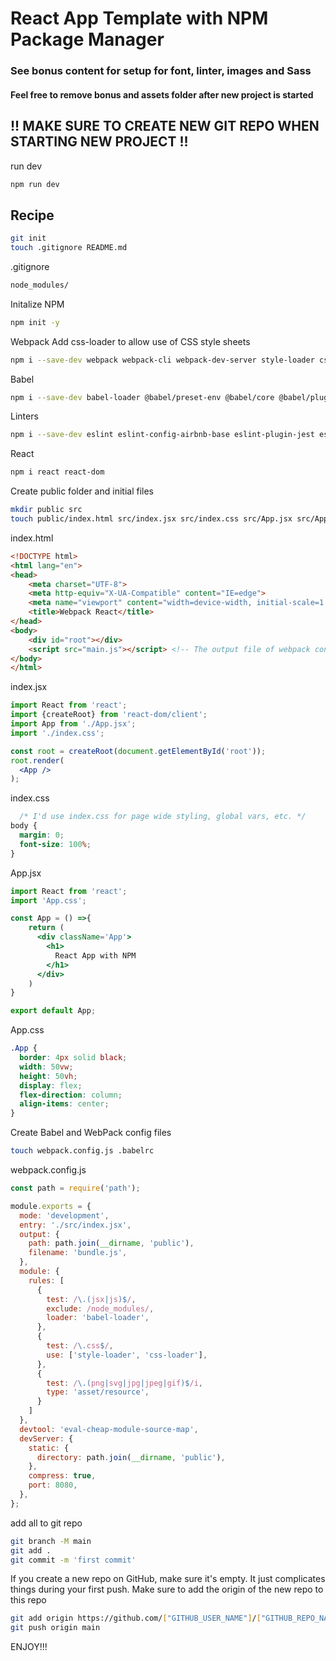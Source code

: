 # React App Template with NPM Package Manager

### See bonus content for setup for font, linter, images and Sass
#### Feel free to remove bonus and assets folder after new project is started


## !! MAKE SURE TO CREATE NEW GIT REPO WHEN STARTING NEW PROJECT !!

run dev

```bash
npm run dev
```

## Recipe


```bash
git init
touch .gitignore README.md
```

.gitignore

```bash
node_modules/
```

Initalize NPM

```bash
npm init -y
```

Webpack
Add css-loader to allow use of CSS style sheets

```bash
npm i --save-dev webpack webpack-cli webpack-dev-server style-loader css-loader
```

Babel

```bash
npm i --save-dev babel-loader @babel/preset-env @babel/core @babel/plugin-transform-runtime @babel/preset-react @babel/eslint-parser @babel/runtime @babel/cli
```

Linters

```bash
npm i --save-dev eslint eslint-config-airbnb-base eslint-plugin-jest eslint-config-prettier path
```

React

```bash
npm i react react-dom
```

Create public folder and initial files

```bash
mkdir public src
touch public/index.html src/index.jsx src/index.css src/App.jsx src/App.css
```

index.html

```html
<!DOCTYPE html>
<html lang="en">
<head>
    <meta charset="UTF-8">
    <meta http-equiv="X-UA-Compatible" content="IE=edge">
    <meta name="viewport" content="width=device-width, initial-scale=1.0">
    <title>Webpack React</title>
</head>
<body>
    <div id="root"></div>
    <script src="main.js"></script> <!-- The output file of webpack config-->
</body>
</html>
```

index.jsx

```jsx
import React from 'react';
import {createRoot} from 'react-dom/client';
import App from './App.jsx';
import './index.css';

const root = createRoot(document.getElementById('root'));
root.render(
  <App />
);
```

index.css

```css
  /* I'd use index.css for page wide styling, global vars, etc. */
body {
  margin: 0;
  font-size: 100%;
}
```

App.jsx

```jsx
import React from 'react';
import 'App.css';

const App = () =>{
    return (
      <div className='App'>
        <h1>
          React App with NPM
        </h1>
      </div>
    )
}

export default App;
```

App.css

```css
.App {
  border: 4px solid black;
  width: 50vw;
  height: 50vh;
  display: flex;
  flex-direction: column;
  align-items: center;
}
```

Create Babel and WebPack config files

```bash
touch webpack.config.js .babelrc
```

webpack.config.js

```js
const path = require('path');

module.exports = {
  mode: 'development',
  entry: './src/index.jsx',
  output: {
    path: path.join(__dirname, 'public'),
    filename: 'bundle.js',
  },
  module: {
    rules: [
      {
        test: /\.(jsx|js)$/,
        exclude: /node_modules/,
        loader: 'babel-loader',
      },
      {
        test: /\.css$/,
        use: ['style-loader', 'css-loader'],
      },
      {
        test: /\.(png|svg|jpg|jpeg|gif)$/i,
        type: 'asset/resource',
      }
    ]
  },
  devtool: 'eval-cheap-module-source-map',
  devServer: {
    static: {
      directory: path.join(__dirname, 'public'),
    },
    compress: true,
    port: 8080,
  },
};
```

add all to git repo

```bash
git branch -M main
git add .
git commit -m 'first commit'
```

If you create a new repo on GitHub, make sure it's empty.
It just complicates things during your first push.
Make sure to add the origin of the new repo to this repo

```bash
git add origin https://github.com/["GITHUB_USER_NAME"]/["GITHUB_REPO_NAME"]
git push origin main
```

ENJOY!!!
